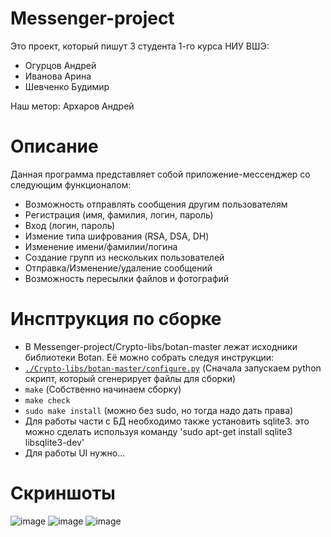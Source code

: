 # Messenger-project
Это проект, который пишут 3 студента 1-го курса НИУ ВШЭ:
 * Огурцов Андрей
 * Иванова Арина
 * Шевченко Будимир
 
 Наш метор: Архаров Андрей

# Описание
Данная программа представляет собой приложение-мессенджер со следующим функционалом:
+ Возможность отправлять сообщения другим пользователям
+ Регистрация (имя, фамилия, логин, пароль)
+ Вход (логин, пароль)
+ Измение типа шифрования (RSA, DSA, DH)
+ Изменение имени/фамилии/логина
+ Создание групп из нескольких пользователей
+ Отправка/Изменение/удаление сообщений
+ Возможность пересылки файлов и фотографий

# Инсптрукция по сборке
* В Messenger-project/Crypto-libs/botan-master лежат исходники библиотеки Botan. Её можно собрать следуя инструкции:
 * [`./Crypto-libs/botan-master/configure.py`](..%2F..%2FCrypto-libs%2Fbotan-master%2Fconfigure.py) (Сначала запускаем python скрипт, который сгенерирует файлы для сборки)
 * `make` (Собственно начинаем сборку)
 * `make check`
 * `sudo make install` (можно без sudo, но тогда надо дать права)
* Для работы части с БД необходимо также установить sqlite3. это можно сделать используя команду 'sudo apt-get install sqlite3 libsqlite3-dev'
* Для работы UI нужно...



# Скриншоты
![image](https://github.com/OgurtsovAndrei/Messenger-project/assets/75212610/c0be8206-75a3-49db-b421-aebd5297fa71)
![image](https://github.com/OgurtsovAndrei/Messenger-project/assets/75212610/f33ebe6c-6d57-48be-8dd3-aee0d144cf2d)
![image](https://github.com/OgurtsovAndrei/Messenger-project/assets/75212610/d23a810f-15f9-494e-a8c5-e60d4d95c7ff)
